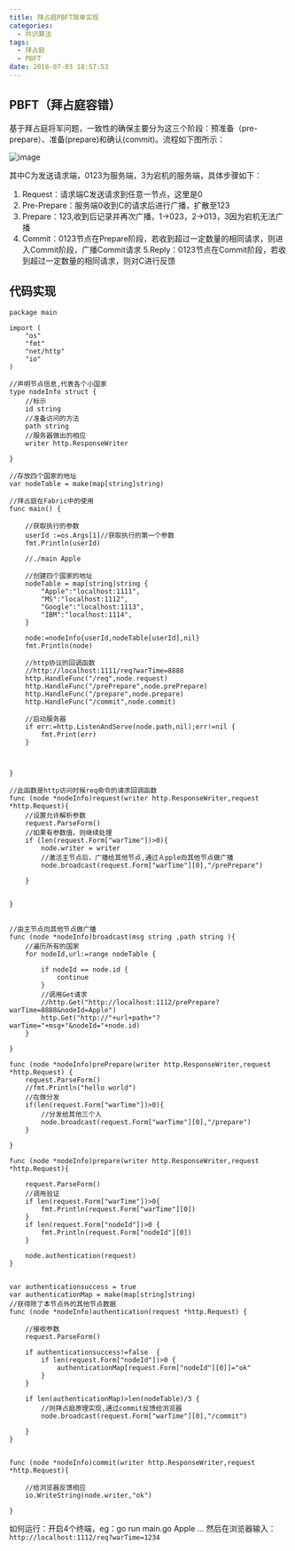 ```yaml
---
title: 拜占庭PBFT简单实现
categories:
  - 共识算法
tags:
  - 拜占庭
  - PBFT
date: 2018-07-03 18:57:53
---
```


## PBFT（拜占庭容错）

基于拜占庭将军问题，一致性的确保主要分为这三个阶段：预准备（pre-prepare）、准备(prepare)和确认(commit)。流程如下图所示：

![image](https://upload-images.jianshu.io/upload_images/971366-43e9a641f22f4faf.png?imageMogr2/auto-orient/strip%7CimageView2/2/w/700)

其中C为发送请求端，0123为服务端，3为宕机的服务端，具体步骤如下：
1. Request：请求端C发送请求到任意一节点，这里是0
2. Pre-Prepare：服务端0收到C的请求后进行广播，扩散至123
3. Prepare：123,收到后记录并再次广播，1->023，2->013，3因为宕机无法广播
4. Commit：0123节点在Prepare阶段，若收到超过一定数量的相同请求，则进入Commit阶段，广播Commit请求
5.Reply：0123节点在Commit阶段，若收到超过一定数量的相同请求，则对C进行反馈

<!--more-->

## 代码实现

```
package main

import (
	"os"
	"fmt"
	"net/http"
	"io"
)

//声明节点信息,代表各个小国家
type nodeInfo struct {
	//标示
	id string
	//准备访问的方法
	path string
	//服务器做出的相应
	writer http.ResponseWriter

}

//存放四个国家的地址
var nodeTable = make(map[string]string)

//拜占庭在Fabric中的使用
func main() {

	//获取执行的参数
	userId :=os.Args[1]//获取执行的第一个参数
	fmt.Println(userId)

	//./main Apple

	//创建四个国家的地址
	nodeTable = map[string]string {
		"Apple":"localhost:1111",
		"MS":"localhost:1112",
		"Google":"localhost:1113",
		"IBM":"localhost:1114",
	}

	node:=nodeInfo{userId,nodeTable[userId],nil}
	fmt.Println(node)

	//http协议的回调函数
	//http://localhost:1111/req?warTime=8888
	http.HandleFunc("/req",node.request)
	http.HandleFunc("/prePrepare",node.prePrepare)
	http.HandleFunc("/prepare",node.prepare)
	http.HandleFunc("/commit",node.commit)

	//启动服务器
	if err:=http.ListenAndServe(node.path,nil);err!=nil {
		fmt.Print(err)
	}



}

//此函数是http访问时候req命令的请求回调函数
func (node *nodeInfo)request(writer http.ResponseWriter,request *http.Request){
	//设置允许解析参数
	request.ParseForm()
	//如果有参数值，则继续处理
	if (len(request.Form["warTime"])>0){
		node.writer = writer
		//激活主节点后，广播给其他节点,通过Ａpple向其他节点做广播
		node.broadcast(request.Form["warTime"][0],"/prePrepare")

	}


}


//由主节点向其他节点做广播
func (node *nodeInfo)broadcast(msg string ,path string ){
	//遍历所有的国家
	for nodeId,url:=range nodeTable {

		if nodeId == node.id {
			continue
		}
		//调用Get请求
		//http.Get("http://localhost:1112/prePrepare?warTime=8888&nodeId=Apple")
		http.Get("http://"+url+path+"?warTime="+msg+"&nodeId="+node.id)
	}

}

func (node *nodeInfo)prePrepare(writer http.ResponseWriter,request *http.Request) {
	request.ParseForm()
	//fmt.Println("hello world")
	//在做分发
	if(len(request.Form["warTime"])>0){
		//分发给其他三个人
		node.broadcast(request.Form["warTime"][0],"/prepare")
	}

}

func (node *nodeInfo)prepare(writer http.ResponseWriter,request *http.Request){

	request.ParseForm()
	//调用验证
	if len(request.Form["warTime"])>0{
		fmt.Println(request.Form["warTime"][0])
	}
	if len(request.Form["nodeId"])>0 {
		fmt.Println(request.Form["nodeId"][0])
	}

	node.authentication(request)
}


var authenticationsuccess = true
var authenticationMap = make(map[string]string)
//获得除了本节点外的其他节点数据
func (node *nodeInfo)authentication(request *http.Request) {

	//接收参数
	request.ParseForm()

	if authenticationsuccess!=false  {
		if len(request.Form["nodeId"])>0 {
			authenticationMap[request.Form["nodeId"][0]]="ok"
		}
	}

	if len(authenticationMap)>len(nodeTable)/3 {
		//则拜占庭原理实现,通过commit反馈给浏览器
		node.broadcast(request.Form["warTime"][0],"/commit")

	}
}


func (node *nodeInfo)commit(writer http.ResponseWriter,request *http.Request){

	//给浏览器反馈相应
	io.WriteString(node.writer,"ok")

}
```

如何运行：开启4个终端，eg：go run main.go Apple  ...
然后在浏览器输入：`http://localhost:1112/req?warTime=1234`



